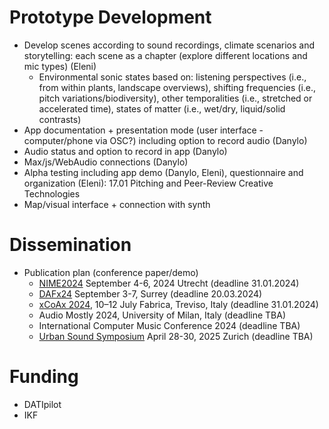 # Prototype Development

- Develop scenes according to sound recordings, climate scenarios and storytelling: each scene as a chapter (explore different locations and mic types) (Eleni)
  * Environmental sonic states based on: listening perspectives (i.e., from within plants, landscape overviews), shifting frequencies (i.e., pitch variations/biodiversity), other temporalities (i.e., stretched or accelerated time), states of matter (i.e., wet/dry, liquid/solid contrasts)
- App documentation + presentation mode (user interface - computer/phone via OSC?) including option to record audio (Danylo)
- Audio status and option to record in app (Danylo)
- Max/js/WebAudio connections (Danylo)
- Alpha testing including app demo (Danylo, Eleni), questionnaire and organization (Eleni): 17.01 Pitching and Peer-Review Creative Technologies
- Map/visual interface + connection with synth

# Dissemination

- Publication plan (conference paper/demo)
  * [NIME2024](https://www.nime2024.org/) September 4-6, 2024 Utrecht (deadline 31.01.2024)
  * [DAFx24](https://dafx24.surrey.ac.uk/call-for-papers/) September 3-7, Surrey (deadline 20.03.2024)
  * [xCoAx 2024](https://xcoax.org/), 10–12 July Fabrica, Treviso, Italy (deadline 31.01.2024)
  * Audio Mostly 2024, University of Milan, Italy (deadline TBA)
  * International Computer Music Conference 2024 (deadline TBA)
  * [Urban Sound Symposium](https://urban-sound-symposium.org/) April 28-30, 2025 Zurich (deadline TBA)

# Funding
- DATIpilot
- IKF 

